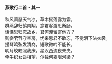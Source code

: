 #### 燕歌行二首・其一

秋风萧瑟天气凉，草木摇落露为霜。  
群燕辞归鹄南翔，念君客游思断肠。  
慊慊思归恋故乡，君何淹留寄他方？  
贱妾茕茕守空房，忧来思君不敢忘，不觉泪下沾衣裳。  
援琴鸣弦发清商，短歌微吟不能长。  
明月皎皎照我床，星汉西流夜未央。  
牵牛织女遥相望，尔独何辜限河梁？
